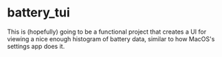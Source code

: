 # battery_tui
This is (hopefully) going to be a functional project that creates a UI for viewing a nice enough histogram of battery data, similar to how MacOS's settings app does it.
